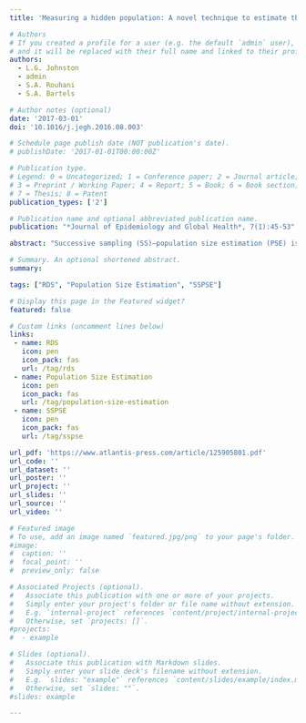 ```yaml
---
title: 'Measuring a hidden population: A novel technique to estimate the population size of women with sexual violence related pregnancies in South Kivu Province, Democratic Republic of Congo'

# Authors
# If you created a profile for a user (e.g. the default `admin` user), write the username (folder name) here
# and it will be replaced with their full name and linked to their profile.
authors:
  - L.G. Johnston
  - admin
  - S.A. Rouhani
  - S.A. Bartels

# Author notes (optional)
date: '2017-03-01'
doi: '10.1016/j.jegh.2016.08.003'

# Schedule page publish date (NOT publication's date).
# publishDate: '2017-01-01T00:00:00Z'

# Publication type.
# Legend: 0 = Uncategorized; 1 = Conference paper; 2 = Journal article;
# 3 = Preprint / Working Paper; 4 = Report; 5 = Book; 6 = Book section;
# 7 = Thesis; 8 = Patent
publication_types: ['2']

# Publication name and optional abbreviated publication name.
publication: "*Journal of Epidemiology and Global Health*, 7(1):45-53"

abstract: "Successive sampling (SS)–population size estimation (PSE) is a technique used to estimate the sizes of hidden populations using data collected in respondent-driven sampling (RDS) surveys. We assess past estimations and use new data from an RDS survey to calculate a new PSE. In 2012, 852 adult women in South Kivu Province, Democratic Republic of Congo, who self-identified as survivors of sexual violence, resulting in a pregnancy, since the start of the war (in 1996) were sampled using RDS. We used imputed visibility, enrollment order, and prior estimates for PSE using SS-PSE in RDS Analyst. Prior estimates varied between Congolese local experts and researchers. We calculated the PSE of women with a sexual violence-related pregnancy in South Kivu using researchers’ priors to be approximately 17,400. SS–PSE is an effective method for estimating the population sizes of hidden populations, useful for providing evidence for services and resource allocation. SS–PSE is beneficial because population sizes can be calculated after conducting the survey and do not rely on separate studies or additional data (as in network scale-up, multiplier, and capture-recapture methods)."

# Summary. An optional shortened abstract.
summary: 

tags: ["RDS", "Population Size Estimation", "SSPSE"]

# Display this page in the Featured widget?
featured: false

# Custom links (uncomment lines below)
links:
 - name: RDS
   icon: pen
   icon_pack: fas
   url: /tag/rds
 - name: Population Size Estimation
   icon: pen
   icon_pack: fas
   url: /tag/population-size-estimation
 - name: SSPSE
   icon: pen
   icon_pack: fas
   url: /tag/sspse

url_pdf: 'https://www.atlantis-press.com/article/125905801.pdf'
url_code: ''
url_dataset: ''
url_poster: ''
url_project: ''
url_slides: ''
url_source: ''
url_video: ''

# Featured image
# To use, add an image named `featured.jpg/png` to your page's folder.
#image:
#  caption: ''
#  focal_point: ''
#  preview_only: false

# Associated Projects (optional).
#   Associate this publication with one or more of your projects.
#   Simply enter your project's folder or file name without extension.
#   E.g. `internal-project` references `content/project/internal-project/index.md`.
#   Otherwise, set `projects: []`.
#projects:
#  - example

# Slides (optional).
#   Associate this publication with Markdown slides.
#   Simply enter your slide deck's filename without extension.
#   E.g. `slides: "example"` references `content/slides/example/index.md`.
#   Otherwise, set `slides: ""`.
#slides: example

---
```

